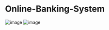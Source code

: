 # Online-Banking-System
![image](https://user-images.githubusercontent.com/111646503/186769456-ae435530-f90c-42b1-90ba-d370fc81fcb3.png)
![image](https://user-images.githubusercontent.com/111646503/186769522-dab56488-6ed5-4f36-81cb-0a9e84fc1a5a.png)
